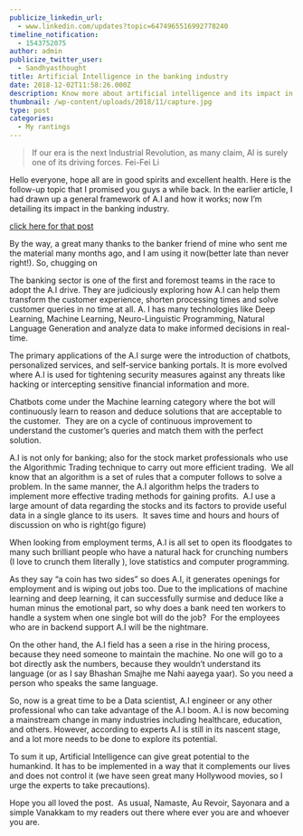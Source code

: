 ```yaml
---
publicize_linkedin_url:
  - www.linkedin.com/updates?topic=6474965516992778240
timeline_notification:
  - 1543752075
author: admin
publicize_twitter_user:
  - Sandhyasthought
title: Artificial Intelligence in the banking industry
date: 2018-12-02T11:58:26.000Z
description: Know more about artificial intelligence and its impact in banking
thumbnail: /wp-content/uploads/2018/11/capture.jpg
type: post
categories:
  - My rantings
---
```

<blockquote class="wp-block-quote">
  <p>
    If our era is the next Industrial Revolution, as many claim, AI is surely one of its driving forces. Fei-Fei Li<br />
  </p>
</blockquote>

Hello everyone, hope all are in good spirits and excellent health. Here is the follow-up topic that I promised you guys a while back. In the earlier article, I had drawn up a general framework of A.I and how it works; now I&#8217;m detailing its impact in the banking industry.

[click here for that post](https://www.thecontentstartup.com/artificial-intelligence/)

By the way, a great many thanks to the banker friend of mine who sent me the material many months ago, and I am using it now(better late than never right!). So, chugging on

The banking sector is one of the first and foremost teams in the race to adopt the A.I drive. They are judiciously exploring how A.I can help them transform the customer experience, shorten processing times and solve customer queries in no time at all. A. I has many technologies like Deep Learning, Machine Learning, Neuro-Linguistic Programming, Natural Language Generation and analyze data to make informed decisions in real-time.

The primary applications of the A.I surge were the introduction of chatbots, personalized services, and self-service banking portals. It is more evolved where A.I is used for tightening security measures against any threats like hacking or intercepting sensitive financial information and more.

Chatbots come under the Machine learning category where the bot will continuously learn to reason and deduce solutions that are acceptable to the customer.  They are on a cycle of continuous improvement to understand the customer&#8217;s queries and match them with the perfect solution. 

A.I is not only for banking; also for the stock market professionals who use the Algorithmic Trading technique to carry out more efficient trading.  We all know that an algorithm is a set of rules that a computer follows to solve a problem. In the same manner, the A.I algorithm helps the traders to implement more effective trading methods for gaining profits.  A.I use a large amount of data regarding the stocks and its factors to provide useful data in a single glance to its users.  It saves time and hours and hours of discussion on who is right(go figure)

When looking from employment terms, A.I is all set to open its floodgates to many such brilliant people who have a natural hack for crunching numbers (I love to crunch them literally ), love statistics and computer programming. 

As they say &#8220;a coin has two sides&#8221; so does A.I, it generates openings for employment and is wiping out jobs too. Due to the implications of machine learning and deep learning, it can successfully surmise and deduce like a human minus the emotional part, so why does a bank need ten workers to handle a system when one single bot will do the job?  For the employees who are in backend support A.I will be the nightmare.

On the other hand, the A.I field has a seen a rise in the hiring process, because they need someone to maintain the machine. No one will go to a bot directly ask the numbers, because they wouldn&#8217;t understand its language (or as I say Bhashan Smajhe me Nahi aayega yaar). So you need a person who speaks the same language.

So, now is a great time to be a Data scientist, A.I engineer or any other professional who can take advantage of the A.I boom. A.I is now becoming a mainstream change in many industries including healthcare, education, and others. However, according to experts A.I is still in its nascent stage, and a lot more needs to be done to explore its potential.

To sum it up, Artificial Intelligence can give great potential to the humankind. It has to be implemented in a way that it complements our lives and does not control it (we have seen great many Hollywood movies, so I urge the experts to take precautions).

Hope you all loved the post.  As usual, Namaste, Au Revoir, Sayonara and a simple Vanakkam to my readers out there where ever you are and whoever you are.